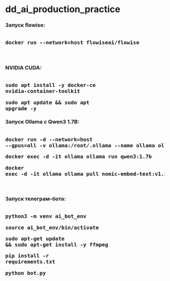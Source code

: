 # dd_ai_production_practice

### Запуск flowise: <br><br> <pre>docker run --network=host flowiseai/flowise</pre> <br>
### NVIDIA CUDA: <br><br> <pre>sudo apt install -y docker-ce nvidia-container-toolkit</pre> <pre>sudo apt update && sudo apt upgrade -y</pre>
### Запуск Ollama с Qwen3 1.7B: <br><br> <pre>docker run -d --network=host --gpus=all -v ollama:/root/.ollama --name ollama ollama/ollama</pre> <pre>docker exec -d -it ollama ollama run qwen3:1.7b</pre> <pre>docker exec -d -it ollama ollama pull nomic-embed-text:v1.5</pre> <br>
### Запуск телеграм-бота: <br><br> <pre>python3 -m venv ai_bot_env</pre> <pre>source ai_bot_env/bin/activate</pre> <pre>sudo apt-get update && sudo apt-get install -y ffmpeg</pre> <pre>pip install -r requirements.txt</pre> <pre>python bot.py</pre>
